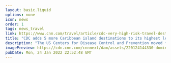```yaml
---
layout: basic.liquid
options: none
icon: news
order: 1
tags: news_travel
link: https://www.cnn.com/travel/article/cdc-very-high-risk-travel-destinations-january-24/index.html
title: "CDC adds 5 more Caribbean island destinations to its highest level of travel risk"
description: "The US Centers for Disease Control and Prevention moved five Caribbean island destinations into its highest-risk travel category for Covid-19 on Monday."
imagePreview: https://cdn.cnn.com/cnnnext/dam/assets/220124144330-dominican-republic-punta-cana-january-2022-video-synd-2.jpg
pubDate: Mon, 24 Jan 2022 22:52:48 GMT
---
```

